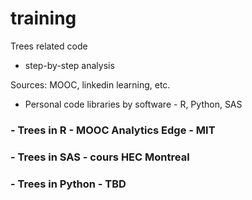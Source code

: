 # training
Trees related code
- step-by-step analysis

Sources: MOOC, linkedin learning, etc.
- Personal code libraries by software - R, Python, SAS

### - Trees in R - MOOC Analytics Edge - MIT
### - Trees in SAS - cours HEC Montreal
### - Trees in Python - TBD

